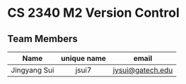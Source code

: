# CS 2340 M2 Version Control

## Team Members
Name|unique name|email
:-:|:-:|:-:
Jingyang Sui|jsui7|jysui@gatech.edu